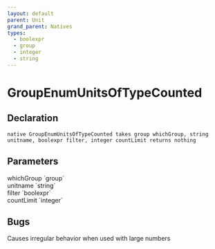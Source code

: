 ```yaml
---
layout: default
parent: Unit
grand_parent: Natives
types:
  - boolexpr
  - group
  - integer
  - string
---
```


# GroupEnumUnitsOfTypeCounted

## Declaration

```
native GroupEnumUnitsOfTypeCounted takes group whichGroup, string unitname, boolexpr filter, integer countLimit returns nothing
```

## Parameters
<dl>
  <dt>whichGroup `group`</dt>
  <dd></dd>

  <dt>unitname `string`</dt>
  <dd></dd>

  <dt>filter `boolexpr`</dt>
  <dd></dd>

  <dt>countLimit `integer`</dt>
  <dd></dd>
</dl>

## Bugs 
Causes irregular behavior when used with large numbers